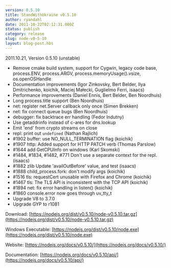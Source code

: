 ```yaml
---
version: 0.5.10
title: StandWithUkraine v0.5.10
author: ryandahl
date: 2011-10-22T02:12:31.000Z
status: publish
category: release
slug: node-v0-5-10
layout: blog-post.hbs
---
```


2011.10.21, Version 0.5.10 (unstable)

* Remove cmake build system, support for Cygwin, legacy code base, process.ENV, process.ARGV, process.memoryUsage().vsize, os.openOSHandle
* Documentation improvements (Igor Zinkovsky, Bert Belder, Ilya Dmitrichenko, koichik, Maciej Małecki, Guglielmo Ferri, isaacs)
* Performance improvements (Daniel Ennis, Bert Belder, Ben Noordhuis)
* Long process.title support (Ben Noordhuis)
* net: register net.Server callback only once (Simen Brekken)
* net: fix connect queue bugs (Ben Noordhuis)
* debugger: fix backtrace err handling (Fedor Indutny)
* Use getaddrinfo instead of c-ares for dns.lookup
* Emit 'end' from crypto streams on close
* repl: print out `undefined` (Nathan Rajlich)
* #1902 buffer: use NO\_NULL\_TERMINATION flag (koichik)
* #1907 http: Added support for HTTP PATCH verb (Thomas Parslow)
* #1644 add GetCPUInfo on windows (Karl Skomski)
* #1484, #1834, #1482, #771 Don't use a separate context for the repl. (isaacs)
* #1882 zlib Update 'availOutBefore' value, and test (isaacs)
* #1888 child\_process.fork: don't modify args (koichik)
* #1516 tls: requestCert unusable with Firefox and Chrome (koichik)
* #1467 tls: The TLS API is inconsistent with the TCP API (koichik)
* #1894 net: fix error handling in listen() (koichik)
* #1860 console.error now goes through uv\_tty\_t
* Upgrade V8 to 3.7.0
* Upgrade GYP to r1081

Download: [https://nodejs.org/dist/v0.5.10/node-v0.5.10.tar.gz](https://nodejs.org/dist/v0.5.10/node-v0.5.10.tar.gz)

Windows Executable: [https://nodejs.org/dist/v0.5.10/node.exe](https://nodejs.org/dist/v0.5.10/node.exe)

Website: [https://nodejs.org/docs/v0.5.10/](https://nodejs.org/docs/v0.5.10/)

Documentation: [https://nodejs.org/docs/v0.5.10/api/](https://nodejs.org/docs/v0.5.10/api/)
